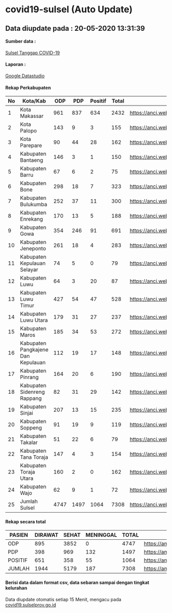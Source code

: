 
# covid19-sulsel (Auto Update)

## Data diupdate pada : 20-05-2020 13:31:39

#### Sumber data :
[Sulsel Tanggap COVID-19](https://covid19.sulselprov.go.id)

#### Laporan :
[Google Datastudio](https://datastudio.google.com/s/jythWGc1j4w)

#### Rekap Perkabupaten 
|No|Kota/Kab|ODP|PDP|Positif|Total|Link|
| --- | --- | --- | --- | --- | --- | --- |
|1|Kota Makassar|961|837|634|2432|https://anci.web.id/cor/kota_makassar|
|2|Kota Palopo|143|9|3|155|https://anci.web.id/cor/kota_palopo|
|3|Kota Parepare|90|44|28|162|https://anci.web.id/cor/kota_parepare|
|4|Kabupaten Bantaeng|146|3|1|150|https://anci.web.id/cor/kabupaten_bantaeng|
|5|Kabupaten Barru|67|6|2|75|https://anci.web.id/cor/kabupaten_barru|
|6|Kabupaten Bone|298|18|7|323|https://anci.web.id/cor/kabupaten_bone|
|7|Kabupaten Bulukumba|252|37|11|300|https://anci.web.id/cor/kabupaten_bulukumba|
|8|Kabupaten Enrekang|170|13|5|188|https://anci.web.id/cor/kabupaten_enrekang|
|9|Kabupaten Gowa|354|246|91|691|https://anci.web.id/cor/kabupaten_gowa|
|10|Kabupaten Jeneponto|261|18|4|283|https://anci.web.id/cor/kabupaten_jeneponto|
|11|Kabupaten Kepulauan Selayar|74|5|0|79|https://anci.web.id/cor/kabupaten_kepulauan_selayar|
|12|Kabupaten Luwu|64|3|20|87|https://anci.web.id/cor/kabupaten_luwu|
|13|Kabupaten Luwu Timur|427|54|47|528|https://anci.web.id/cor/kabupaten_luwu_timur|
|14|Kabupaten Luwu Utara|179|31|27|237|https://anci.web.id/cor/kabupaten_luwu_utara|
|15|Kabupaten Maros|185|34|53|272|https://anci.web.id/cor/kabupaten_maros|
|16|Kabupaten Pangkajene Dan Kepulauan|112|19|17|148|https://anci.web.id/cor/kabupaten_pangkajene_dan_kepulauan|
|17|Kabupaten Pinrang|164|20|6|190|https://anci.web.id/cor/kabupaten_pinrang|
|18|Kabupaten Sidenreng Rappang|82|31|29|142|https://anci.web.id/cor/kabupaten_sidenreng_rappang|
|19|Kabupaten Sinjai|207|13|15|235|https://anci.web.id/cor/kabupaten_sinjai|
|20|Kabupaten Soppeng|91|19|9|119|https://anci.web.id/cor/kabupaten_soppeng|
|21|Kabupaten Takalar|51|22|6|79|https://anci.web.id/cor/kabupaten_takalar|
|22|Kabupaten Tana Toraja|147|4|3|154|https://anci.web.id/cor/kabupaten_tana_toraja|
|23|Kabupaten Toraja Utara|160|2|0|162|https://anci.web.id/cor/kabupaten_toraja_utara|
|24|Kabupaten Wajo|62|9|1|72|https://anci.web.id/cor/kabupaten_wajo|
|25|Jumlah Sulsel|4747|1497|1064|7308|https://anci.web.id/cor/jumlah_sulsel|

#### Rekap secara total

| PASIEN | DIRAWAT | SEHAT | MENINGGAL | TOTAL | LINK |
| ---- | -------- | ---- | ---- |  ---- | ---- |
| ODP | 895 | 3852 | 0 | 4747 | https://anci.web.id/cor/odp_detail.html |
| PDP | 398 | 969 | 132 | 1497 | https://anci.web.id/cor/pdp_detail.html |
| POSITIF | 651 | 358 | 55 | 1064 | https://anci.web.id/cor/positif_detail.html |
| JUMLAH | 1944 | 5179 | 187 | 7308 | https://anci.web.id/cor/jumlah_sulsel/ |

 
#### Berisi data dalam format csv, data sebaran sampai dengan tingkat kelurahan

Data diupdate otomatis setiap 15 Menit, mengacu pada [covid19.sulselprov.go.id](https://covid19.sulselprov.go.id)

